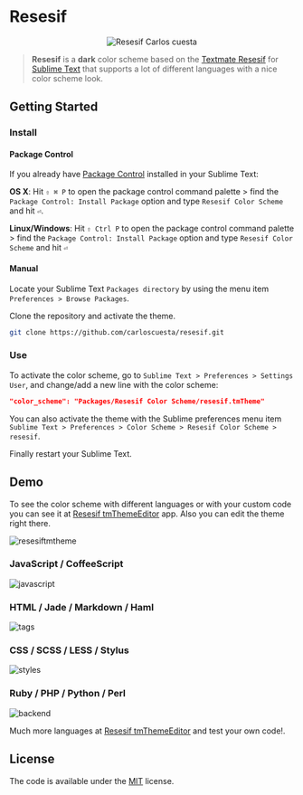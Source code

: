 # Resesif

<p align="center">
    <img src="https://cloud.githubusercontent.com/assets/7629661/13010887/70508a66-d1a4-11e5-940d-6a62ba8001b5.png" alt="Resesif Carlos cuesta"/>
</p>

>**Resesif** is a **dark** color scheme based on the [Textmate Resesif](http://www.textmatetheme.com/resesif) for [Sublime Text](http://www.sublimetext.com) that supports a lot of different languages with a nice color scheme look. 

## Getting Started

### Install 

#### Package Control

If you already have [Package Control](https://packagecontrol.io) installed in your Sublime Text:

**OS X**: Hit ```⇧ ⌘ P``` to open the package control command palette > find the ```Package Control: Install Package``` option and type ```Resesif Color Scheme``` and hit ```⏎```.

**Linux/Windows**: Hit ```⇧ Ctrl P``` to open the package control command palette > find the ```Package Control: Install Package``` option and type ```Resesif Color Scheme``` and hit ```⏎```

#### Manual

Locate your Sublime Text `Packages directory` by using the menu item `Preferences > Browse Packages`.

Clone the repository and activate the theme.

```bash
git clone https://github.com/carloscuesta/resesif.git
```

### Use

To activate the color scheme, go to ```Sublime Text > Preferences > Settings User```, and change/add a new line with the color scheme:

```json
"color_scheme": "Packages/Resesif Color Scheme/resesif.tmTheme"
```

You can also activate the theme with the Sublime preferences menu item ```Sublime Text > Preferences > Color Scheme > Resesif Color Scheme > resesif```.

Finally restart your Sublime Text. 

## Demo

To see the color scheme with different languages or with your custom code you can see it at [Resesif tmThemeEditor](http://tmtheme-editor.herokuapp.com/#!/editor/url/https://raw.githubusercontent.com/carloscuesta/resesif/master/resesif.tmTheme) app. Also you can edit the theme right there.

![resesiftmtheme](https://cloud.githubusercontent.com/assets/7629661/10793255/5d63da6a-7d90-11e5-8ed8-56bdd9e9c8b2.png)

### JavaScript / CoffeeScript

![javascript](https://cloud.githubusercontent.com/assets/7629661/10829353/b35334ae-7e79-11e5-91bb-37b3b1b7454f.png)

### HTML / Jade / Markdown / Haml

![tags](https://cloud.githubusercontent.com/assets/7629661/10798076/1037065c-7da6-11e5-95ff-2c938497d4b3.png)

### CSS / SCSS / LESS / Stylus

![styles](https://cloud.githubusercontent.com/assets/7629661/10797653/fa353880-7da3-11e5-8e24-5dd6f8826cf6.png)

### Ruby / PHP / Python / Perl

![backend](https://cloud.githubusercontent.com/assets/7629661/10799950/d37343ca-7daf-11e5-8037-34231d4a1667.png)

Much more languages at [Resesif tmThemeEditor](http://tmtheme-editor.herokuapp.com/#!/editor/url/https://raw.githubusercontent.com/carloscuesta/resesif/master/resesif.tmTheme) and test your own code!.

## License

The code is available under the [MIT](https://github.com/carloscuesta/resesif/blob/master/LICENSE) license.
